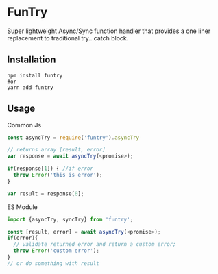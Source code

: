 # FunTry

Super lightweight Async/Sync function handler that provides a one liner replacement to traditional try...catch block.

## Installation

```shell
npm install funtry
#or
yarn add funtry
```

## Usage

Common Js

```js
const asyncTry = require('funtry').asyncTry

// returns array [result, error]
var response = await asyncTry(<promise>);

if(response[1]) { //if error
  throw Error('this is error');
}

var result = response[0];

```

ES Module

```js
import {asyncTry, syncTry} from 'funtry';

const [result, error] = await asyncTry(<promise>);
if(error){
  // validate returned error and return a custom error;
  throw Error('custom error');
}
// or do something with result

```
